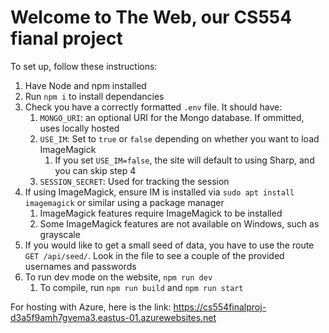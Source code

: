 # Welcome to The Web, our CS554 fianal project

To set up, follow these instructions:
1. Have Node and npm installed
2. Run `npm i` to install dependancies
3. Check you have a correctly formatted `.env` file. It should have:
    1. `MONGO_URI`: an optional URI for the Mongo database. If ommitted, uses locally hosted
    2. `USE_IM`: Set to `true` or `false` depending on whether you want to load ImageMagick
        1. If you set `USE_IM=false`, the site will default to using Sharp, and you can skip step 4
    3. `SESSION_SECRET`: Used for tracking the session
4. If using ImageMagick, ensure IM is installed via `sudo apt install imagemagick` or similar using a package manager
    1. ImageMagick features require ImageMagick to be installed
    2. Some ImageMagick features are not available on Windows, such as grayscale
5. If you would like to get a small seed of data, you have to use the route `GET /api/seed/`. Look in the file to see a couple of the provided usernames and passwords
6. To run dev mode on the website, `npm run dev`
    1. To compile, run `npm run build` and `npm run start`

For hosting with Azure, here is the link: https://cs554finalproj-d3a5f9amh7gvema3.eastus-01.azurewebsites.net